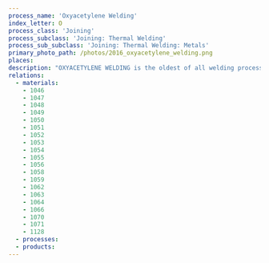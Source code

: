 ```yaml
---
process_name: 'Oxyacetylene Welding'
index_letter: O
process_class: 'Joining'
process_subclass: 'Joining: Thermal Welding'
process_sub_subclass: 'Joining: Thermal Welding: Metals'
primary_photo_path: /photos/2016_oxyacetylene_welding.png
places: 
description: "OXYACETYLENE WELDING is the oldest of all welding processes. An oxyacetylene weld is produced by heating with a flame obtained from the combustion of oxygen and acetylene. Three types of flames can be obtained: reducing, neutral and oxidizing flames. The neutral one (equal proportions of oxygen and acetylene) is the most widely used. The reducing flame has excess acetylene and is used in welding Monel metal, nickel, certain alloy steels and non-ferrous metals. An oxidizing flame (with excess oxygen) is used for welding brass and bronze. Oxyacetylene welding has been replaced in many applications by arc welding."
relations: 
  - materials: 
    - 1046
    - 1047
    - 1048
    - 1049
    - 1050
    - 1051
    - 1052
    - 1053
    - 1054
    - 1055
    - 1056
    - 1058
    - 1059
    - 1062
    - 1063
    - 1064
    - 1066
    - 1070
    - 1071
    - 1128
  - processes: 
  - products: 
---
```

